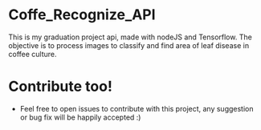 # Coffe_Recognize_API
This is my graduation project api, made with nodeJS and Tensorflow. The objective is to process images to classify and find area of leaf disease in coffee culture.

# Contribute too!
- Feel free to open issues to contribute with this project, any suggestion or bug fix will be happily accepted :)
